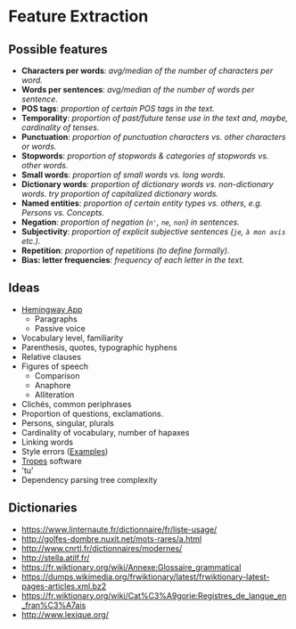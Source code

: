# Feature Extraction

## Possible features

* **Characters per words**: *avg/median of the number of characters per word.*
* **Words per sentences**: *avg/median of the number of words per sentence.*
* **POS tags**: *proportion of certain POS tags in the text.*
* **Temporality**: *proportion of past/future tense use in the text and, maybe, cardinality of tenses.*
* **Punctuation**: *proportion of punctuation characters vs. other characters or words.*
* **Stopwords**: *proportion of stopwords & categories of stopwords vs. other words.*
* **Small words**: *proportion of small words vs. long words.*
* **Dictionary words**: *proportion of dictionary words vs. non-dictionary words. try proportion of capitalized dictionary words.*
* **Named entities**: *proportion of certain entity types vs. others, e.g. Persons vs. Concepts.*
* **Negation**: *proportion of negation (`n'`, `ne`, `non`) in sentences.*
* **Subjectivity**: *proportion of explicit subjective sentences (`je`, `à mon avis` etc.).*
* **Repetition**: *proportion of repetitions (to define formally).*
* **Bias: letter frequencies**: *frequency of each letter in the text.*

## Ideas

* [Hemingway App](http://www.hemingwayapp.com/)
  * Paragraphs
  * Passive voice
* Vocabulary level, familiarity
* Parenthesis, quotes, typographic hyphens
* Relative clauses
* Figures of speech
  * Comparison
  * Anaphore
  * Alliteration
* Clichés, common periphrases
* Proportion of questions, exclamations.
* Persons, singular, plurals
* Cardinality of vocabulary, number of hapaxes
* Linking words
* Style errors ([Examples](https://www.ebsi.umontreal.ca/jetrouve/ecrit/style.htm))
* [Tropes](https://www.tropes.fr/) software
* 'tu'
* Dependency parsing tree complexity

## Dictionaries

* https://www.linternaute.fr/dictionnaire/fr/liste-usage/
* http://golfes-dombre.nuxit.net/mots-rares/a.html
* http://www.cnrtl.fr/dictionnaires/modernes/
* http://stella.atilf.fr/
* https://fr.wiktionary.org/wiki/Annexe:Glossaire_grammatical
* https://dumps.wikimedia.org/frwiktionary/latest/frwiktionary-latest-pages-articles.xml.bz2
* https://fr.wiktionary.org/wiki/Cat%C3%A9gorie:Registres_de_langue_en_fran%C3%A7ais
* http://www.lexique.org/
